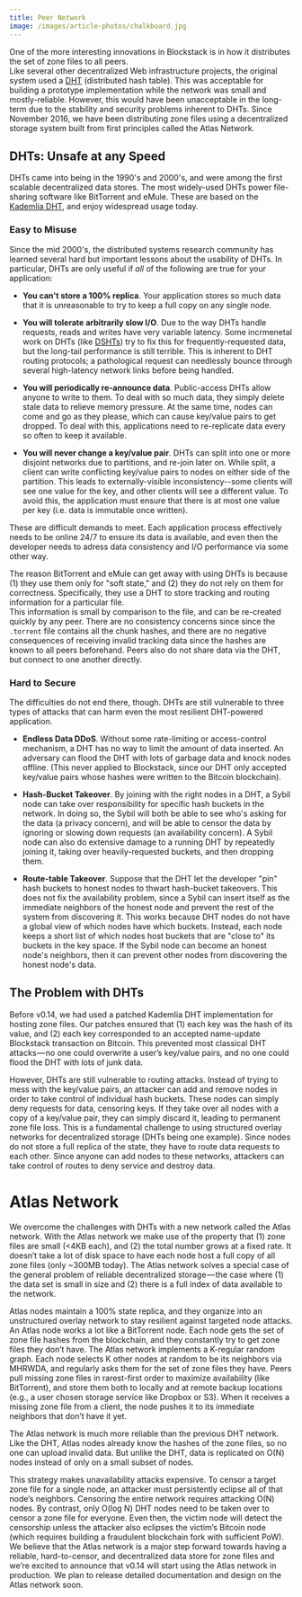 ```yaml
---
title: Peer Network
image: /images/article-photos/chalkboard.jpg
---
```


One of the more interesting innovations in Blockstack is in
how it distributes the set of zone files to all peers.  
Like several other decentralized Web infrastructure projects, the original system used a [DHT](https://en.wikipedia.org/wiki/Distributed_hash_table)
(distributed hash table).  This was acceptable for building a prototype implementation while the network
was small and mostly-reliable.  However, this would have been unacceptable in the long-term due to the
stability and security problems inherent to DHTs.  Since November 2016, we have been distributing zone
files using a decentralized storage system built from first principles called the Atlas Network.

## DHTs: Unsafe at any Speed

DHTs came into being in the 1990's and 2000's, and were among the first
scalable decentralized data stores.  The most widely-used DHTs power file-sharing
software like BitTorrent and eMule.  These are based on the [Kademlia
DHT](http://www.maymounkov.org/papers/maymounkov-kademlia-lncs.pdf), and enjoy widespread usage today.

### Easy to Misuse

Since the mid 2000's, the distributed systems research community has learned several
hard but important lessons about the usability of DHTs.  In particular, DHTs are
only useful if *all* of the following are true for your application:

* **You can't store a 100% replica**.  Your application stores so much data that
it is unreasonable to try to keep a full copy on any single node.

* **You will tolerate arbitrarily slow I/O**.  Due to the way DHTs handle
requests, reads and writes have very variable latency.  Some incrmenetal
work on DHTs (like
[DSHTs](http://www.scs.stanford.edu/~dm/home/papers/freedman:coral.pdf)) try to
fix this for frequently-requested data, but the long-tail performance is still
terrible.  This is inherent to DHT routing protocols; a pathological
request can needlessly bounce through several high-latency network links
before being handled.

* **You will periodically re-announce data**.  Public-access DHTs allow
anyone to write to them.  To deal with so much data, they simply delete stale
data to relieve memory pressure.  At the same time, nodes can come and go as
they please, which can cause key/value pairs to get dropped.  To deal with this,
applications need to re-replicate data every so often to keep it available.

* **You will never change a key/value pair**.  DHTs can split into one or more disjoint
networks due to partitions, and re-join later on.  While split, a client can
write conflicting key/value pairs to nodes on either side of the partition.
This leads to externally-visible inconsistency--some clients will see one value
for the key, and other clients will see a different value.  To avoid this, the
application must ensure that there is at most one value per key (i.e. data is
immutable once written).

These are difficult demands to meet.  Each application process effectively needs
to be online 24/7 to ensure its data is available, and even then the developer needs to 
adress data consistency and I/O performance via some other way.

The reason BitTorrent and eMule can get
away with using DHTs is because (1) they use them only for "soft state," and (2)
they do not rely on them for correctness.  Specifically, they use a DHT to
store tracking and routing information for a particular file.  
This information is small by comparison to the
file, and can be re-created quickly by any peer.  There are no consistency
concerns since since the `.torrent` file contains all the chunk hashes, and
there are no negative consequences of
receiving invalid tracking data since the hashes are known to all peers
beforehand.  Peers also do not share data via the DHT, but connect to one
another directly.

### Hard to Secure

The difficulties do not end there, though.  DHTs are still vulnerable to three
types of attacks that can harm even the most resilient DHT-powered application.

* **Endless Data DDoS**.  Without some rate-limiting or access-control mechanism, a DHT has no way
to limit the amount of data inserted.  An adversary can flood the DHT with lots
of garbage data and knock nodes offline.  (This never applied to Blockstack,
since our DHT only accepted key/value pairs whose hashes were written to the
Bitcoin blockchain).

* **Hash-Bucket Takeover**.  By joining with the right nodes in a DHT, a Sybil
node can take over responsibility for specific hash buckets in the network.   In
doing so, the Sybil will both be able to see who's asking for the data (a
privacy concern), and will be able to censor the data by ignoring or slowing
down requests (an availability concern).  A Sybil node can also do extensive
damage to a running DHT by repeatedly joining it, taking over heavily-requested
buckets, and then dropping them.

* **Route-table Takeover**.  Suppose that the DHT let the developer "pin" 
hash buckets to honest nodes to thwart hash-bucket
takeovers.  This does not fix the availability problem, since a Sybil can insert itself
as the immediate neighbors of the honest node and prevent the rest of the
system from discovering it.  This works because DHT nodes do not have a global
view of which nodes have which buckets.  Instead, each node keeps a short list of
which nodes host buckets that are "close to" its buckets in the key space.
If the Sybil node can become an honest node's neighbors, then it can prevent
other nodes from discovering the honest node's data.

## The Problem with DHTs
Before v0.14, we had used a patched Kademlia DHT implementation for hosting zone files. Our patches ensured that (1) each key was the hash of its value, and (2) each key corresponded to an accepted name-update Blockstack transaction on Bitcoin. This prevented most classical DHT attacks — no one could overwrite a user’s key/value pairs, and no one could flood the DHT with lots of junk data.

However, DHTs are still vulnerable to routing attacks. Instead of trying to mess with the key/value pairs, an attacker can add and remove nodes in order to take control of individual hash buckets. These nodes can simply deny requests for data, censoring keys. If they take over all nodes with a copy of a key/value pair, they can simply discard it, leading to permanent zone file loss. This is a fundamental challenge to using structured overlay networks for decentralized storage (DHTs being one example). Since nodes do not store a full replica of the state, they have to route data requests to each other. Since anyone can add nodes to these networks, attackers can take control of routes to deny service and destroy data.

# Atlas Network
We overcome the challenges with DHTs with a new network called the Atlas network. With the Atlas network we make use of the property that (1) zone files are small (<4KB each), and (2) the total number grows at a fixed rate. It doesn’t take a lot of disk space to have each node host a full copy of all zone files (only ~300MB today). The Atlas network solves a special case of the general problem of reliable decentralized storage — the case where (1) the data set is small in size and (2) there is a full index of data available to the network.

Atlas nodes maintain a 100% state replica, and they organize into an unstructured overlay network to stay resilient against targeted node attacks. An Atlas node works a lot like a BitTorrent node. Each node gets the set of zone file hashes from the blockchain, and they constantly try to get zone files they don’t have.
The Atlas network implements a K-regular random graph. Each node selects K other nodes at random to be its neighbors via MHRWDA, and regularly asks them for the set of zone files they have. Peers pull missing zone files in rarest-first order to maximize availability (like BitTorrent), and store them both to locally and at remote backup locations (e.g., a user chosen storage service like Dropbox or S3). When it receives a missing zone file from a client, the node pushes it to its immediate neighbors that don’t have it yet.

The Atlas network is much more reliable than the previous DHT network. Like the DHT, Atlas nodes already know the hashes of the zone files, so no one can upload invalid data. But unlike the DHT, data is replicated on O(N) nodes instead of only on a small subset of nodes.

This strategy makes unavailability attacks expensive. To censor a target zone file for a single node, an attacker must persistently eclipse all of that node’s neighbors. Censoring the entire network requires attacking O(N) nodes. By contrast, only O(log N) DHT nodes need to be taken over to censor a zone file for everyone. Even then, the victim node will detect the censorship unless the attacker also eclipses the victim’s Bitcoin node (which requires building a fraudulent blockchain fork with sufficient PoW).
We believe that the Atlas network is a major step forward towards having a reliable, hard-to-censor, and decentralized data store for zone files and we’re excited to announce that v0.14 will start using the Atlas network in production. We plan to release detailed documentation and design on the Atlas network soon.
